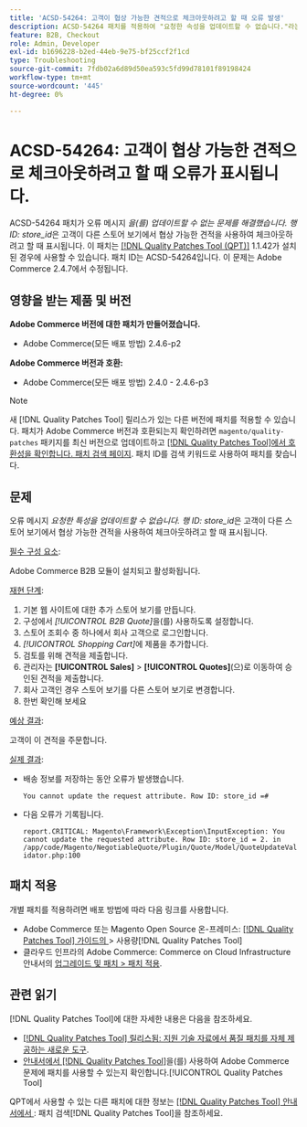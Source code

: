 ```yaml
---
title: 'ACSD-54264: 고객이 협상 가능한 견적으로 체크아웃하려고 할 때 오류 발생'
description: ACSD-54264 패치를 적용하여 "요청한 속성을 업데이트할 수 없습니다."라는 오류 메시지가 표시되는 Adobe Commerce 문제를 해결합니다. Row ID:store_id"는 고객이 다른 스토어 뷰에서 협상 가능한 견적을 사용하여 체크아웃하려고 할 때 표시됩니다.
feature: B2B, Checkout
role: Admin, Developer
exl-id: b1696228-b2ed-44eb-9e75-bf25ccf2f1cd
type: Troubleshooting
source-git-commit: 7fdb02a6d89d50ea593c5fd99d78101f89198424
workflow-type: tm+mt
source-wordcount: '445'
ht-degree: 0%

---
```


# ACSD-54264: 고객이 협상 가능한 견적으로 체크아웃하려고 할 때 오류가 표시됩니다.

ACSD-54264 패치가 오류 메시지 *을(를) 업데이트할 수 없는 문제를 해결했습니다. 행 ID: store_id*&#x200B;은 고객이 다른 스토어 보기에서 협상 가능한 견적을 사용하여 체크아웃하려고 할 때 표시됩니다. 이 패치는 [[!DNL Quality Patches Tool (QPT)]](https://experienceleague.adobe.com/en/docs/commerce-operations/tools/quality-patches-tool/quality-patches-tool-to-self-serve-quality-patches) 1.1.42가 설치된 경우에 사용할 수 있습니다. 패치 ID는 ACSD-54264입니다. 이 문제는 Adobe Commerce 2.4.7에서 수정됩니다.

## 영향을 받는 제품 및 버전

**Adobe Commerce 버전에 대한 패치가 만들어졌습니다.**

* Adobe Commerce(모든 배포 방법) 2.4.6-p2

**Adobe Commerce 버전과 호환:**

* Adobe Commerce(모든 배포 방법) 2.4.0 - 2.4.6-p3

>[!NOTE]
>
>새 [!DNL Quality Patches Tool] 릴리스가 있는 다른 버전에 패치를 적용할 수 있습니다. 패치가 Adobe Commerce 버전과 호환되는지 확인하려면 `magento/quality-patches` 패키지를 최신 버전으로 업데이트하고 [[!DNL Quality Patches Tool]에서 호환성을 확인합니다. 패치 검색 페이지](https://experienceleague.adobe.com/tools/commerce-quality-patches/index.html). 패치 ID를 검색 키워드로 사용하여 패치를 찾습니다.

## 문제

오류 메시지 *요청한 특성을 업데이트할 수 없습니다. 행 ID: store_id*&#x200B;은 고객이 다른 스토어 보기에서 협상 가능한 견적을 사용하여 체크아웃하려고 할 때 표시됩니다.

<u>필수 구성 요소</u>:

Adobe Commerce B2B 모듈이 설치되고 활성화됩니다.

<u>재현 단계</u>:

1. 기본 웹 사이트에 대한 추가 스토어 보기를 만듭니다.
1. 구성에서 *[!UICONTROL B2B Quote]*&#x200B;을(를) 사용하도록 설정합니다.
1. 스토어 조회수 중 하나에서 회사 고객으로 로그인합니다.
1. *[!UICONTROL Shopping Cart]*&#x200B;에 제품을 추가합니다.
1. 검토를 위해 견적을 제출합니다.
1. 관리자는 **[!UICONTROL Sales]** > **[!UICONTROL Quotes]**(으)로 이동하여 승인된 견적을 제출합니다.
1. 회사 고객인 경우 스토어 보기를 다른 스토어 보기로 변경합니다.
1. 한번 확인해 보세요

<u>예상 결과</u>:

고객이 이 견적을 주문합니다.

<u>실제 결과</u>:

* 배송 정보를 저장하는 동안 오류가 발생했습니다.

  `You cannot update the request attribute. Row ID: store_id =#`

* 다음 오류가 기록됩니다.

  `report.CRITICAL: Magento\Framework\Exception\InputException: You cannot update the requested attribute. Row ID: store_id = 2. in /app/code/Magento/NegotiableQuote/Plugin/Quote/Model/QuoteUpdateValidator.php:100`

## 패치 적용

개별 패치를 적용하려면 배포 방법에 따라 다음 링크를 사용합니다.

* Adobe Commerce 또는 Magento Open Source 온-프레미스: [[!DNL Quality Patches Tool]  가이드의 ](/help/tools/quality-patches-tool/usage.md)> 사용량[!DNL Quality Patches Tool]
* 클라우드 인프라의 Adobe Commerce: Commerce on Cloud Infrastructure 안내서의 [업그레이드 및 패치 > 패치 적용](https://experienceleague.adobe.com/docs/commerce-cloud-service/user-guide/develop/upgrade/apply-patches.html).

## 관련 읽기

[!DNL Quality Patches Tool]에 대한 자세한 내용은 다음을 참조하세요.

* [[!DNL Quality Patches Tool] 릴리스됨: 지원 기술 자료에서 품질 패치를 자체 제공하는 새로운 도구](https://experienceleague.adobe.com/en/docs/commerce-operations/tools/quality-patches-tool/quality-patches-tool-to-self-serve-quality-patches).
* [ 안내서에서  [!DNL Quality Patches Tool]](/help/tools/quality-patches-tool/patches-available-in-qpt/check-patch-for-magento-issue-with-magento-quality-patches.md)을(를) 사용하여 Adobe Commerce 문제에 패치를 사용할 수 있는지 확인합니다.[!UICONTROL Quality Patches Tool]


QPT에서 사용할 수 있는 다른 패치에 대한 정보는 [[!DNL Quality Patches Tool] 안내서에서 ](https://experienceleague.adobe.com/tools/commerce-quality-patches/index.html): 패치 검색[!DNL Quality Patches Tool]을 참조하세요.
